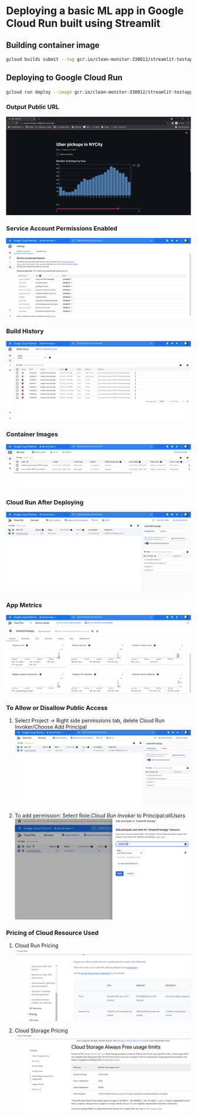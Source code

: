 # Deploying a basic ML app in Google Cloud Run built using Streamlit

## Building container image
```bash
gcloud builds submit --tag gcr.io/clean-monitor-330012/streamlit-testapp  --project=clean-monitor-330012
```

## Deploying to Google Cloud Run
```bash
gcloud run deploy --image gcr.io/clean-monitor-330012/streamlit-testapp --platform managed  --project=clean-monitor-330012 --allow-unauthenticated
```

### Output Public URL
![Output Public URL](https://raw.githubusercontent.com/shamanthMuroor/cloudRepo/main/screenshots/output%20-%20public%20url.png)


### Service Account Permissions Enabled
![Service Account Permissions Enabled](https://raw.githubusercontent.com/shamanthMuroor/cloudRepo/main/screenshots/service%20account%20permissions.png)


### Build History
![Build History](https://raw.githubusercontent.com/shamanthMuroor/cloudRepo/main/screenshots/build%20history.png)


### Container Images
![Container Images](https://raw.githubusercontent.com/shamanthMuroor/cloudRepo/main/screenshots/container%20images.png)


### Cloud Run After Deploying
![Cloud Run After Deploying](https://raw.githubusercontent.com/shamanthMuroor/cloudRepo/main/screenshots/cloud%20run%20deployed.png)


### App Metrics
![App Metrics](https://raw.githubusercontent.com/shamanthMuroor/cloudRepo/main/screenshots/app%20metrics.png)


### To Allow or Disallow Public Access
1. Select Project -> Right side permissions tab, delete Cloud Run Invoker/Choose Add Principal
![Allow or Disallow public access](https://raw.githubusercontent.com/shamanthMuroor/cloudRepo/main/screenshots/Allowing%20or%20Disabling%20public%20access.png)

2. To add permission: Select Role:*Cloud Run Invoker*  to Principal:*allUsers*
![Adding permission for public access](https://raw.githubusercontent.com/shamanthMuroor/cloudRepo/main/screenshots/Cloud%20run%20invoker-allUsers%20for%20public%20access.png)


### Pricing of Cloud Resource Used
1. Cloud Run Pricing
![Cloud Run Pricing](https://raw.githubusercontent.com/shamanthMuroor/cloudRepo/main/screenshots/Cloud%20Run%20Pricing.png)

2. Cloud Storage Pricing
![Cloud Storage Pricing](https://raw.githubusercontent.com/shamanthMuroor/cloudRepo/main/screenshots/Cloud%20Storage%20Pricing%20for%20Buckets.png)
